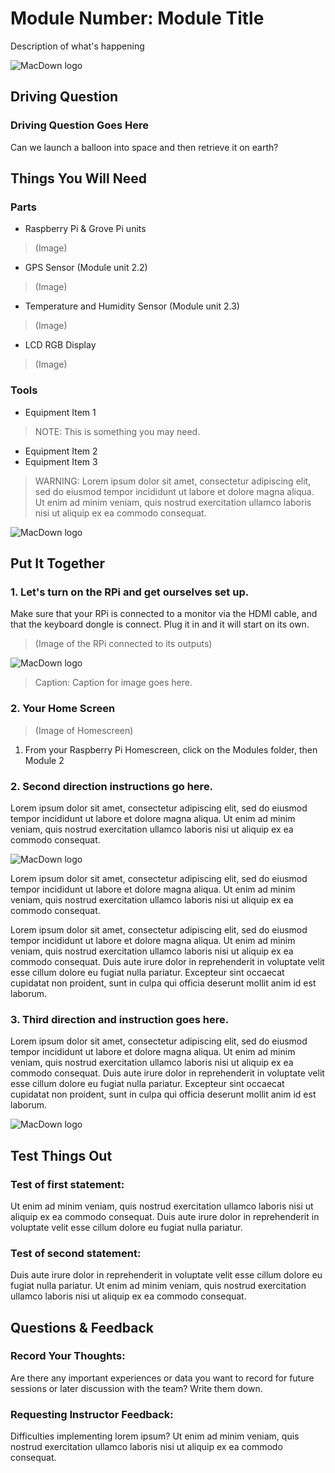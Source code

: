 # Module Number: Module Title

Description of what's happening

![MacDown logo](placeholder-690x360.png)

## Driving Question
### Driving Question Goes Here
Can we launch a balloon into space and then retrieve it on earth?

## Things You Will Need

### Parts
* Raspberry Pi & Grove Pi units

> (Image)

* GPS Sensor (Module unit 2.2)

> (Image)

* Temperature and Humidity Sensor (Module unit 2.3)

> (Image)

* LCD RGB Display 

> (Image)


### Tools
* Equipment Item 1

> NOTE: This is something you may need.

* Equipment Item 2
* Equipment Item 3

> WARNING: Lorem ipsum dolor sit amet, consectetur adipiscing elit, sed do eiusmod tempor incididunt ut labore et dolore magna aliqua. Ut enim ad minim veniam, quis nostrud exercitation ullamco laboris nisi ut aliquip ex ea commodo consequat.

![MacDown logo](placeholder-690x360.png)

## Put It Together

### 1. Let's turn on the RPi and get ourselves set up.
Make sure that your RPi is connected to a monitor via the HDMI cable, and that the keyboard dongle is connect. Plug it in and it will start on its own.
> (Image of the RPi connected to its outputs)
>

![MacDown logo](placeholder-400x350.png) 
> Caption: Caption for image goes here.

### 2. Your Home Screen
> (Image of Homescreen)

1. From your Raspberry Pi Homescreen, click on the Modules folder, then Module 2 

### 2. Second direction instructions go here.
Lorem ipsum dolor sit amet, consectetur adipiscing elit, sed do eiusmod tempor incididunt ut labore et dolore magna aliqua. Ut enim ad minim veniam, quis nostrud exercitation ullamco laboris nisi ut aliquip ex ea commodo consequat. 

![MacDown logo](placeholder-400x350.png)

Lorem ipsum dolor sit amet, consectetur adipiscing elit, sed do eiusmod tempor incididunt ut labore et dolore magna aliqua. Ut enim ad minim veniam, quis nostrud exercitation ullamco laboris nisi ut aliquip ex ea commodo consequat. 

Lorem ipsum dolor sit amet, consectetur adipiscing elit, sed do eiusmod tempor incididunt ut labore et dolore magna aliqua. Ut enim ad minim veniam, quis nostrud exercitation ullamco laboris nisi ut aliquip ex ea commodo consequat. Duis aute irure dolor in reprehenderit in voluptate velit esse cillum dolore eu fugiat nulla pariatur. Excepteur sint occaecat cupidatat non proident, sunt in culpa qui officia deserunt mollit anim id est laborum.

### 3. Third direction and instruction goes here.
Lorem ipsum dolor sit amet, consectetur adipiscing elit, sed do eiusmod tempor incididunt ut labore et dolore magna aliqua. Ut enim ad minim veniam, quis nostrud exercitation ullamco laboris nisi ut aliquip ex ea commodo consequat. Duis aute irure dolor in reprehenderit in voluptate velit esse cillum dolore eu fugiat nulla pariatur. Excepteur sint occaecat cupidatat non proident, sunt in culpa qui officia deserunt mollit anim id est laborum.

![MacDown logo](placeholder-400x350.png) 

## Test Things Out

### Test of first statement:
Ut enim ad minim veniam, quis nostrud exercitation ullamco laboris nisi ut aliquip ex ea commodo consequat. Duis aute irure dolor in reprehenderit in voluptate velit esse cillum dolore eu fugiat nulla pariatur.

### Test of second statement:
Duis aute irure dolor in reprehenderit in voluptate velit esse cillum dolore eu fugiat nulla pariatur. Ut enim ad minim veniam, quis nostrud exercitation ullamco laboris nisi ut aliquip ex ea commodo consequat. 

## Questions & Feedback

### Record Your Thoughts:
Are there any important experiences or data you want to record for future sessions or later discussion with the team? Write them down.

### Requesting Instructor Feedback:
Difficulties implementing lorem ipsum? Ut enim ad minim veniam, quis nostrud exercitation ullamco laboris nisi ut aliquip ex ea commodo consequat. 
